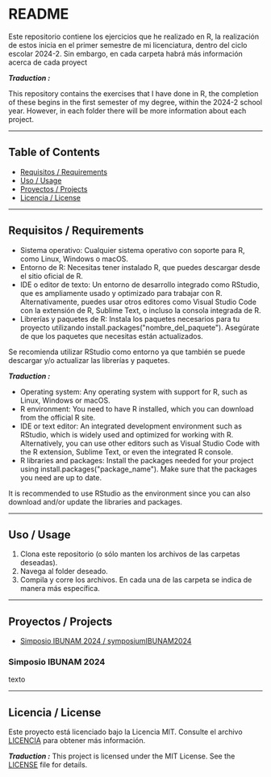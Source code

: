 # README

Este repositorio contiene los ejercicios que he realizado en R, la realización de estos inicia en el primer semestre de mi licenciatura, dentro del ciclo escolar 2024-2. Sin embargo, en cada carpeta habrá más información acerca de cada proyect

***Traduction :***

This repository contains the exercises that I have done in R, the completion of these begins in the first semester of my degree, within the 2024-2 school year. However, in each folder there will be more information about each project.

---

## Table of Contents

- [Requisitos / Requirements](#requisitos--requirements)
- [Uso / Usage](#uso--usage)
- [Proyectos / Projects](#proyectos--projects)
- [Licencia / License](#licencia--license)


---

## Requisitos / Requirements

- Sistema operativo: Cualquier sistema operativo con soporte para R, como Linux, Windows o macOS.
- Entorno de R: Necesitas tener instalado R, que puedes descargar desde el sitio oficial de R.
- IDE o editor de texto: Un entorno de desarrollo integrado como RStudio, que es ampliamente usado y optimizado para trabajar con R. Alternativamente, puedes usar otros editores como Visual Studio Code con la extensión de R, Sublime Text, o incluso la consola integrada de R.
- Librerías y paquetes de R: Instala los paquetes necesarios para tu proyecto utilizando install.packages("nombre_del_paquete"). Asegúrate de que los paquetes que necesitas están actualizados.

Se recomienda utilizar RStudio como entorno ya que también se puede descargar y/o actualizar las librerías y paquetes.

***Traduction :***

- Operating system: Any operating system with support for R, such as Linux, Windows or macOS.
- R environment: You need to have R installed, which you can download from the official R site.
- IDE or text editor: An integrated development environment such as RStudio, which is widely used and optimized for working with R. Alternatively, you can use other editors such as Visual Studio Code with the R extension, Sublime Text, or even the integrated R console.
- R libraries and packages: Install the packages needed for your project using install.packages("package_name"). Make sure that the packages you need are up to date.

It is recommended to use RStudio as the environment since you can also download and/or update the libraries and packages.


---

## Uso / Usage

1. Clona este repositorio (o sólo manten los archivos de las carpetas deseadas).
2. Navega al folder deseado.
3. Compila y corre los archivos. En cada una de las carpeta se indica de manera más específica.

---

## Proyectos / Projects

- [Simposio IBUNAM 2024 / symposiumIBUNAM2024](#simposio-ibunam-2024)

### Simposio IBUNAM 2024

texto

 


---

## Licencia / License
Este proyecto está licenciado bajo la Licencia MIT. Consulte el archivo [LICENCIA](LICENCIA) para obtener más información.

***Traduction :***
This project is licensed under the MIT License. See the [LICENSE](LICENSE) file for details.
